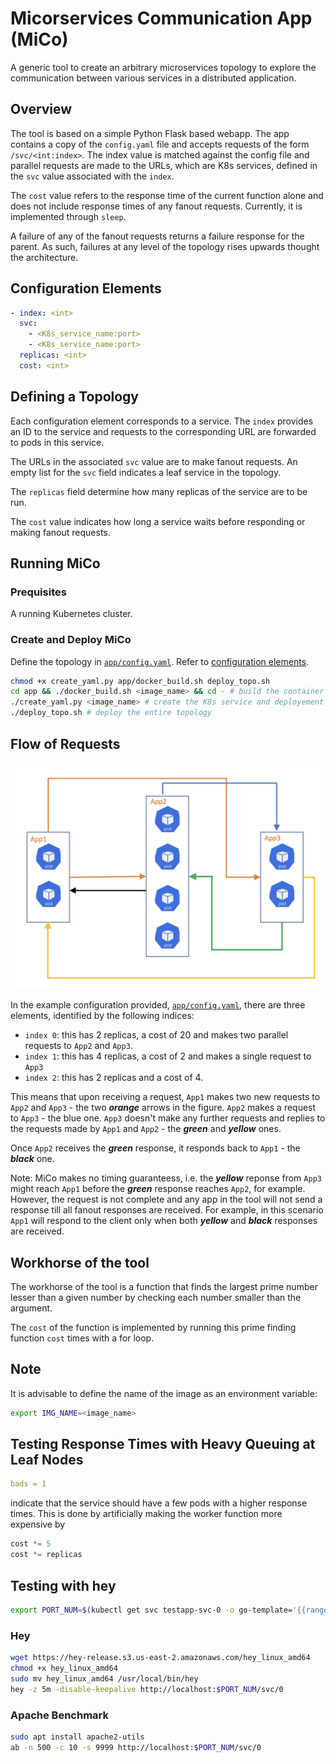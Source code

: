 # Micorservices Communication App (MiCo)

A generic tool to create an arbitrary microservices topology to explore the communication between various services in a distributed application.

## Overview

The tool is based on a simple Python Flask based webapp. The app contains a copy of the `config.yaml` file and accepts requests of the form `/svc/<int:index>`. The index value is matched against the config file and parallel requests are made to the URLs, which are K8s services, defined in the `svc` value associated with the `index`.

The `cost` value refers to the response time of the current function alone and does not include response times of any fanout requests. Currently, it is implemented through `sleep`.

A failure of any of the fanout requests returns a failure response for the parent. As such, failures at any level of the topology rises upwards thought the architecture.

## Configuration Elements

```yaml
- index: <int>
  svc: 
    - <K8s_service_name:port>
    - <K8s_service_name:port>
  replicas: <int>
  cost: <int>
```

## Defining a Topology

Each configuration element corresponds to a service. The `index` provides an ID to the service and requests to the corresponding URL are forwarded to pods in this service.

The URLs in the associated `svc` value are to make fanout requests. An empty list for the `svc` field indicates a leaf service in the topology.

The `replicas` field determine how many replicas of the service are to be run.

The `cost` value indicates how long a service waits before responding or making fanout requests.

## Running MiCo

### Prequisites

A running Kubernetes cluster.

### Create and Deploy MiCo

Define the topology in [`app/config.yaml`](app/config.yaml). Refer to [configuration elements](#Configuration-Elements).

```bash
chmod +x create_yaml.py app/docker_build.sh deploy_topo.sh
cd app && ./docker_build.sh <image_name> && cd - # build the container image
./create_yaml.py <image_name> # create the K8s service and deployement config files
./deploy_topo.sh # deploy the entire topology
```

## Flow of Requests

![Example Architecture](Example_Arch.png)

In the example configuration provided, [`app/config.yaml`](app/config.yaml), there are three elements, identified by the following indices:

- `index 0`: this has 2 replicas, a cost of 20 and makes two parallel requests to `App2` and `App3`.
- `index 1`: this has 4 replicas, a cost of 2 and makes a single request to `App3`
- `index 2`: this has 2 replicas and a cost of 4.

This means that upon receiving a request, `App1` makes two new requests to `App2` and `App3` - the two ***orange*** arrows in the figure. `App2` makes a request to `App3` -  the blue one. `App3` doesn't make any further requests and replies to the requests made by `App1` and `App2` - the ***green*** and ***yellow*** ones.

Once `App2` receives the ***green*** response, it responds back to `App1` - the ***black*** one.

Note: MiCo makes no timing guaranteess, i.e. the ***yellow*** reponse from `App3` might reach `App1` before the ***green*** response reaches `App2`, for example. However, the request is not complete and any app in the tool will not send a response till all fanout responses are received. For example, in this scenario `App1` will respond to the client only when both ***yellow*** and ***black*** responses are received.

## Workhorse of the tool

The workhorse of the tool is a function that finds the largest prime number lesser than a given number by checking each number smaller than the argument.

The `cost` of the function is implemented by running this prime finding function `cost` times with a for loop.

## Note

It is advisable to define the name of the image as an environment variable:

```bash
export IMG_NAME=<image_name>
```

## Testing Response Times with Heavy Queuing at Leaf Nodes

```yaml
bads = 1
```

indicate that the service should have a few pods with a higher response times. This is done by artificially making the worker function more expensive by

```python
cost *= 5
cost *= replicas
```

## Testing with hey

```bash
export PORT_NUM=$(kubectl get svc testapp-svc-0 -o go-template='{{range.spec.ports}}{{if .nodePort}}{{.nodePort}}{{"\n"}}{{end}}{{end}}')
```

### Hey

```bash
wget https://hey-release.s3.us-east-2.amazonaws.com/hey_linux_amd64
chmod +x hey_linux_amd64
sudo mv hey_linux_amd64 /usr/local/bin/hey
hey -z 5m -disable-keepalive http://localhost:$PORT_NUM/svc/0
```

### Apache Benchmark

```bash
sudo apt install apache2-utils
ab -n 500 -c 10 -s 9999 http://localhost:$PORT_NUM/svc/0
```

